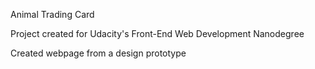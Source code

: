Animal Trading Card 

Project created for Udacity's Front-End Web Development Nanodegree 

Created webpage from a design prototype 
